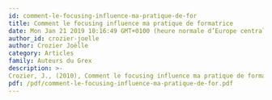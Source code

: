 ```yaml
---
id: comment-le-focusing-influence-ma-pratique-de-for
title: Comment le focusing influence ma pratique de formatrice
date: Mon Jan 21 2019 10:16:49 GMT+0100 (heure normale d’Europe centrale)
author_id: crozier-joelle
author: Crozier Joëlle
category: Articles
family: Auteurs du Grex
description: >-
Crozier, J., (2010), Comment le focusing influence ma pratique de formatrice, Expliciter n° 84, p. 19. 
pdf: /pdf/comment-le-focusing-influence-ma-pratique-de-for.pdf
---
```

